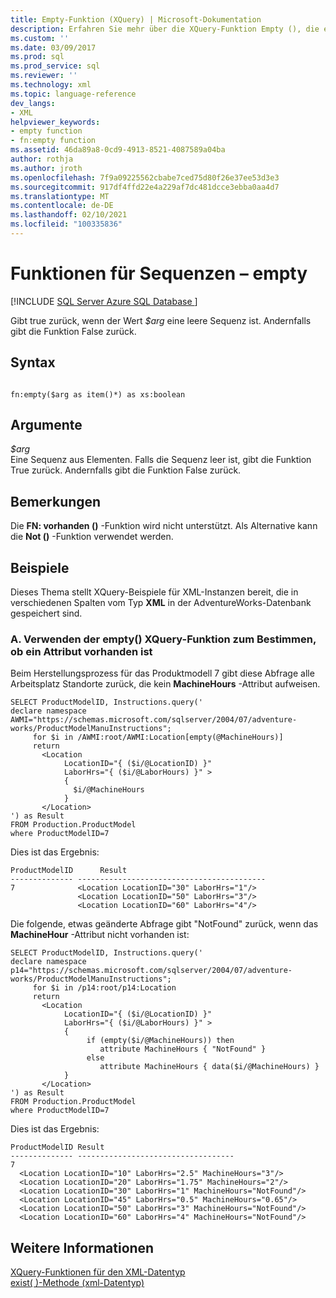 ```yaml
---
title: Empty-Funktion (XQuery) | Microsoft-Dokumentation
description: Erfahren Sie mehr über die XQuery-Funktion Empty (), die einen Wert zurückgibt, der angibt, ob eine angegebene Sequenz von Elementen leer ist.
ms.custom: ''
ms.date: 03/09/2017
ms.prod: sql
ms.prod_service: sql
ms.reviewer: ''
ms.technology: xml
ms.topic: language-reference
dev_langs:
- XML
helpviewer_keywords:
- empty function
- fn:empty function
ms.assetid: 46da89a8-0cd9-4913-8521-4087589a04ba
author: rothja
ms.author: jroth
ms.openlocfilehash: 7f9a09225562cbabe7ced75d80f26e37ee53d3e3
ms.sourcegitcommit: 917df4ffd22e4a229af7dc481dcce3ebba0aa4d7
ms.translationtype: MT
ms.contentlocale: de-DE
ms.lasthandoff: 02/10/2021
ms.locfileid: "100335836"
---
```

# <a name="functions-on-sequences---empty"></a>Funktionen für Sequenzen – empty
[!INCLUDE [SQL Server Azure SQL Database ](../includes/applies-to-version/sqlserver.md)]

  Gibt true zurück, wenn der Wert *$arg* eine leere Sequenz ist. Andernfalls gibt die Funktion False zurück.  
  
## <a name="syntax"></a>Syntax  
  
```  
  
fn:empty($arg as item()*) as xs:boolean  
```  
  
## <a name="arguments"></a>Argumente  
 *$arg*  
 Eine Sequenz aus Elementen. Falls die Sequenz leer ist, gibt die Funktion True zurück. Andernfalls gibt die Funktion False zurück.  
  
## <a name="remarks"></a>Bemerkungen  
 Die **FN: vorhanden ()** -Funktion wird nicht unterstützt. Als Alternative kann die **Not ()** -Funktion verwendet werden.  
  
## <a name="examples"></a>Beispiele  
 Dieses Thema stellt XQuery-Beispiele für XML-Instanzen bereit, die in verschiedenen Spalten vom Typ **XML** in der AdventureWorks-Datenbank gespeichert sind.  
  
### <a name="a-using-the-empty-xquery-function-to-determine-if-an-attribute-is-present"></a>A. Verwenden der empty() XQuery-Funktion zum Bestimmen, ob ein Attribut vorhanden ist  
 Beim Herstellungsprozess für das Produktmodell 7 gibt diese Abfrage alle Arbeitsplatz Standorte zurück, die kein **MachineHours** -Attribut aufweisen.  
  
```  
SELECT ProductModelID, Instructions.query('  
declare namespace AWMI="https://schemas.microsoft.com/sqlserver/2004/07/adventure-works/ProductModelManuInstructions";  
     for $i in /AWMI:root/AWMI:Location[empty(@MachineHours)]  
     return  
       <Location  
            LocationID="{ ($i/@LocationID) }"  
            LaborHrs="{ ($i/@LaborHours) }" >  
            {   
              $i/@MachineHours  
            }    
       </Location>  
') as Result  
FROM Production.ProductModel  
where ProductModelID=7  
```  
  
 Dies ist das Ergebnis:  
  
```  
ProductModelID      Result          
-------------- ------------------------------------------  
7              <Location LocationID="30" LaborHrs="1"/>  
               <Location LocationID="50" LaborHrs="3"/>  
               <Location LocationID="60" LaborHrs="4"/>  
```  
  
 Die folgende, etwas geänderte Abfrage gibt "NotFound" zurück, wenn das **MachineHour** -Attribut nicht vorhanden ist:  
  
```  
SELECT ProductModelID, Instructions.query('  
declare namespace p14="https://schemas.microsoft.com/sqlserver/2004/07/adventure-works/ProductModelManuInstructions";  
     for $i in /p14:root/p14:Location  
     return  
       <Location  
            LocationID="{ ($i/@LocationID) }"  
            LaborHrs="{ ($i/@LaborHours) }" >  
            {   
                 if (empty($i/@MachineHours)) then  
                    attribute MachineHours { "NotFound" }  
                 else  
                    attribute MachineHours { data($i/@MachineHours) }  
            }    
       </Location>  
') as Result  
FROM Production.ProductModel  
where ProductModelID=7  
```  
  
 Dies ist das Ergebnis:  
  
```  
ProductModelID Result                         
-------------- -----------------------------------  
7                
  <Location LocationID="10" LaborHrs="2.5" MachineHours="3"/>  
  <Location LocationID="20" LaborHrs="1.75" MachineHours="2"/>  
  <Location LocationID="30" LaborHrs="1" MachineHours="NotFound"/>  
  <Location LocationID="45" LaborHrs="0.5" MachineHours="0.65"/>  
  <Location LocationID="50" LaborHrs="3" MachineHours="NotFound"/>  
  <Location LocationID="60" LaborHrs="4" MachineHours="NotFound"/>  
```  
  
## <a name="see-also"></a>Weitere Informationen  
 [XQuery-Funktionen für den XML-Datentyp](../xquery/xquery-functions-against-the-xml-data-type.md)   
 [exist&#40; &#41;-Methode &#40;xml-Datentyp&#41;](../t-sql/xml/exist-method-xml-data-type.md)  
  
  
